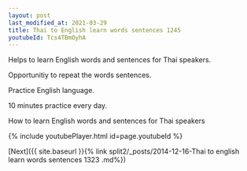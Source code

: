 ```yaml
---
layout: post
last_modified_at: 2021-03-29
title: Thai to English learn words sentences 1245 
youtubeId: Tcs4TBmOyhA
---
```

 
 
Helps to learn English words and sentences for Thai speakers.

Opportunitiy to repeat the words sentences. 

Practice English language. 
 
10 minutes practice every day. 
 
How to learn English words and sentences for Thai speakers 
 
{% include youtubePlayer.html id=page.youtubeId %}
 
 
[Next]({{ site.baseurl }}{% link  split2/_posts/2014-12-16-Thai to english learn words sentences 1323 .md%})
 
